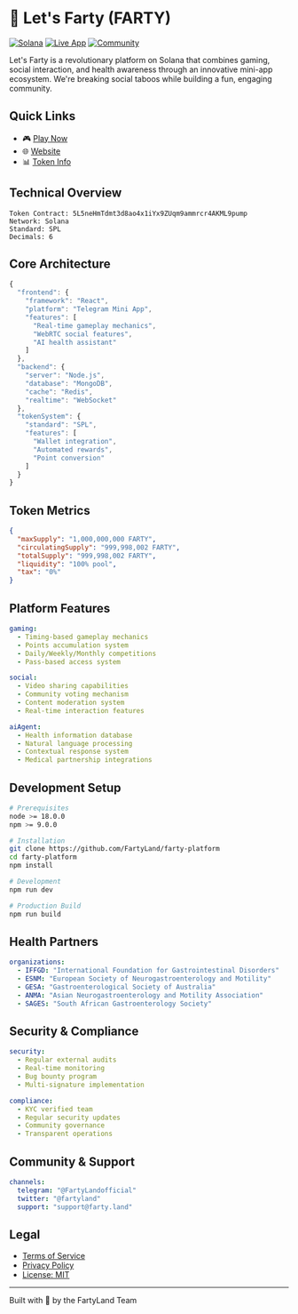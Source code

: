 # 🌟 Let's Farty (FARTY)

[![Solana](https://img.shields.io/badge/Solana-362D59?style=for-the-badge&logo=solana&logoColor=white)](https://solana.com)
[![Live App](https://img.shields.io/badge/Live-App-blue?style=for-the-badge)](https://t.me/FartyLandbot)
[![Community](https://img.shields.io/badge/Community-Telegram-blue?style=for-the-badge&logo=telegram)](https://t.me/FartyLandofficial)

Let's Farty is a revolutionary platform on Solana that combines gaming, social interaction, and health awareness through an innovative mini-app ecosystem. We're breaking social taboos while building a fun, engaging community.

## Quick Links
- 🎮 [Play Now](https://t.me/FartyLandbot)
- 🌐 [Website](https://farty.land)
- 📊 [Token Info](https://solscan.io/token/5L5neHmTdmt3d8ao4x1iYx9ZUqm9ammrcr4AKML9pump)

## Technical Overview

```solana
Token Contract: 5L5neHmTdmt3d8ao4x1iYx9ZUqm9ammrcr4AKML9pump
Network: Solana
Standard: SPL
Decimals: 6
```

## Core Architecture

```javascript
{
  "frontend": {
    "framework": "React",
    "platform": "Telegram Mini App",
    "features": [
      "Real-time gameplay mechanics",
      "WebRTC social features",
      "AI health assistant"
    ]
  },
  "backend": {
    "server": "Node.js",
    "database": "MongoDB",
    "cache": "Redis",
    "realtime": "WebSocket"
  },
  "tokenSystem": {
    "standard": "SPL",
    "features": [
      "Wallet integration",
      "Automated rewards",
      "Point conversion"
    ]
  }
}
```

## Token Metrics

```json
{
  "maxSupply": "1,000,000,000 FARTY",
  "circulatingSupply": "999,998,002 FARTY",
  "totalSupply": "999,998,002 FARTY",
  "liquidity": "100% pool",
  "tax": "0%"
}
```

## Platform Features

```yaml
gaming:
  - Timing-based gameplay mechanics
  - Points accumulation system
  - Daily/Weekly/Monthly competitions
  - Pass-based access system

social:
  - Video sharing capabilities
  - Community voting mechanism
  - Content moderation system
  - Real-time interaction features

aiAgent:
  - Health information database
  - Natural language processing
  - Contextual response system
  - Medical partnership integrations
```

## Development Setup

```bash
# Prerequisites
node >= 18.0.0
npm >= 9.0.0

# Installation
git clone https://github.com/FartyLand/farty-platform
cd farty-platform
npm install

# Development
npm run dev

# Production Build
npm run build
```

## Health Partners

```yaml
organizations:
  - IFFGD: "International Foundation for Gastrointestinal Disorders"
  - ESNM: "European Society of Neurogastroenterology and Motility"
  - GESA: "Gastroenterological Society of Australia"
  - ANMA: "Asian Neurogastroenterology and Motility Association"
  - SAGES: "South African Gastroenterology Society"
```

## Security & Compliance

```yaml
security:
  - Regular external audits
  - Real-time monitoring
  - Bug bounty program
  - Multi-signature implementation

compliance:
  - KYC verified team
  - Regular security updates
  - Community governance
  - Transparent operations
```

## Community & Support

```yaml
channels:
  telegram: "@FartyLandofficial"
  twitter: "@fartyland"
  support: "support@farty.land"
```

## Legal
- [Terms of Service](TOS.md)
- [Privacy Policy](PRIVACY.md)
- [License: MIT](LICENSE)

---
Built with 💨 by the FartyLand Team
